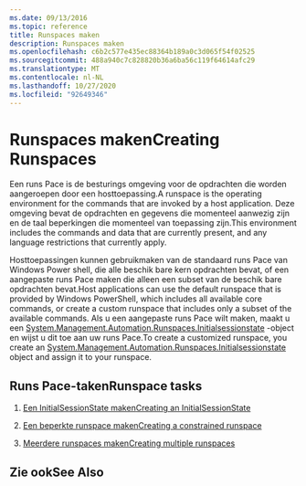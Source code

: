 ```yaml
---
ms.date: 09/13/2016
ms.topic: reference
title: Runspaces maken
description: Runspaces maken
ms.openlocfilehash: c6b2c577e435ec88364b189a0c3d065f54f02525
ms.sourcegitcommit: 488a940c7c828820b36a6ba56c119f64614afc29
ms.translationtype: MT
ms.contentlocale: nl-NL
ms.lasthandoff: 10/27/2020
ms.locfileid: "92649346"
---
```

# <a name="creating-runspaces"></a><span data-ttu-id="0616d-103">Runspaces maken</span><span class="sxs-lookup"><span data-stu-id="0616d-103">Creating Runspaces</span></span>

<span data-ttu-id="0616d-104">Een runs Pace is de besturings omgeving voor de opdrachten die worden aangeroepen door een hosttoepassing.</span><span class="sxs-lookup"><span data-stu-id="0616d-104">A runspace is the operating environment for the commands that are invoked by a host application.</span></span> <span data-ttu-id="0616d-105">Deze omgeving bevat de opdrachten en gegevens die momenteel aanwezig zijn en de taal beperkingen die momenteel van toepassing zijn.</span><span class="sxs-lookup"><span data-stu-id="0616d-105">This environment includes the commands and data that are currently present, and any language restrictions that currently apply.</span></span>

 <span data-ttu-id="0616d-106">Hosttoepassingen kunnen gebruikmaken van de standaard runs Pace van Windows Power shell, die alle beschik bare kern opdrachten bevat, of een aangepaste runs Pace maken die alleen een subset van de beschik bare opdrachten bevat.</span><span class="sxs-lookup"><span data-stu-id="0616d-106">Host applications can use the default runspace that is provided by Windows PowerShell, which includes all available core commands, or create a custom runspace that includes only a subset of the available commands.</span></span> <span data-ttu-id="0616d-107">Als u een aangepaste runs Pace wilt maken, maakt u een [System.Management.Automation.Runspaces.Initialsessionstate](/dotnet/api/System.Management.Automation.Runspaces.InitialSessionState) -object en wijst u dit toe aan uw runs Pace.</span><span class="sxs-lookup"><span data-stu-id="0616d-107">To create a customized runspace, you create an [System.Management.Automation.Runspaces.Initialsessionstate](/dotnet/api/System.Management.Automation.Runspaces.InitialSessionState) object and assign it to your runspace.</span></span>

## <a name="runspace-tasks"></a><span data-ttu-id="0616d-108">Runs Pace-taken</span><span class="sxs-lookup"><span data-stu-id="0616d-108">Runspace tasks</span></span>

1. [<span data-ttu-id="0616d-109">Een InitialSessionState maken</span><span class="sxs-lookup"><span data-stu-id="0616d-109">Creating an InitialSessionState</span></span>](./creating-an-initialsessionstate.md)

2. [<span data-ttu-id="0616d-110">Een beperkte runspace maken</span><span class="sxs-lookup"><span data-stu-id="0616d-110">Creating a constrained runspace</span></span>](./creating-a-constrained-runspace.md)

3. [<span data-ttu-id="0616d-111">Meerdere runspaces maken</span><span class="sxs-lookup"><span data-stu-id="0616d-111">Creating multiple runspaces</span></span>](./creating-multiple-runspaces.md)

## <a name="see-also"></a><span data-ttu-id="0616d-112">Zie ook</span><span class="sxs-lookup"><span data-stu-id="0616d-112">See Also</span></span>
